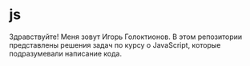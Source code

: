 # js
Здравствуйте! Меня зовут Игорь Голоктионов. В этом репозитории представлены решения задач по курсу о JavaScript, которые подразумевали написание кода.
